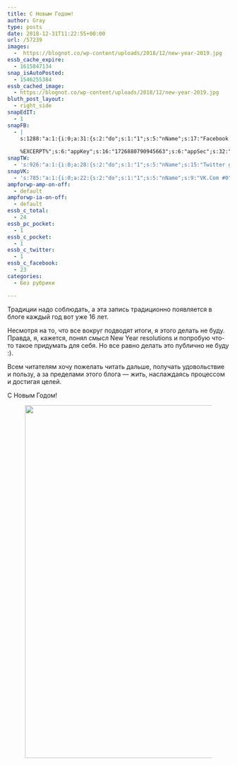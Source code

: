 ```yaml
---
title: С Новым Годом!
author: Gray
type: posts
date: 2018-12-31T11:22:55+00:00
url: /57239
images:
  -  https://blognot.co/wp-content/uploads/2018/12/new-year-2019.jpg
essb_cache_expire:
  - 1615847134
snap_isAutoPosted:
  - 1546255384
essb_cached_image:
  - https://blognot.co/wp-content/uploads/2018/12/new-year-2019.jpg
bluth_post_layout:
  - right_side
snapEdIT:
  - 1
snapFB:
  - |
    s:1288:"a:1:{i:0;a:31:{s:2:"do";s:1:"1";s:5:"nName";s:17:"Facebook personal";s:9:"msgFormat";s:20:"%TITLE%
    
    %EXCERPT%";s:6:"appKey";s:16:"1726880790945663";s:6:"appSec";s:32:"9915e38ff56996512e9713516c208c4d";s:8:"postType";s:1:"A";s:7:"fltrsOn";i:0;s:5:"fltrs";a:0:{}s:7:"proxyOn";i:0;s:7:"useSURL";i:0;s:1:"v";i:350;s:3:"tpt";s:0:"";s:11:"attachVideo";s:1:"N";s:6:"imgUpl";s:1:"T";s:10:"riComments";s:1:"1";s:12:"riCommentsAA";s:1:"1";s:4:"uMsg";s:0:"";s:11:"accessToken";s:173:"EAAYilsQdH38BAGbBWNeledCJfoCAbh3ym4AOo7xEODbekVAReIRhhi0LAnzPFNAwaat0Tr1xSJoAvsAFJk0GUGmV2bqZBhT8qI3VwPtz681jKSyEZAIsTKbzUciHsYWcVzInMTeIEJAXIR5anW46o6j9lA64XdLsvmYOjvegZDZD";s:8:"authUser";s:17:"10212468541884244";s:12:"authUserName";s:29:"Сергей Петренко";s:4:"pgID";s:32:"133222213376133_2254221671276166";s:9:"wpImgSize";s:4:"full";s:15:"pageAccessToken";s:176:"EAAYilsQdH38BAArYgqPRN5Wkz8N7LbEeqSIxC3YgROS4wqFWGbWukrZAbZC3z29OUDS9aG6y2h0W58mSyspXyC6aBd8RGJaMJlT7C9ortS4TT31ZBIvo0g5meW1hqZBhrwyhi1lmelpiXeH7UBmA6a6BHdHcPFBvFiL4WBZB4NwZDZD";s:8:"isPosted";s:1:"1";s:7:"postURL";s:62:"http://www.facebook.com/133222213376133/posts/2254221671276166";s:5:"pDate";s:19:"2018-12-31 11:23:01";s:9:"isAutoImg";s:1:"A";s:8:"imgToUse";s:0:"";s:9:"isAutoURL";s:1:"A";s:8:"urlToUse";s:0:"";s:4:"doFB";i:0;}}";
snapTW:
  - 's:926:"a:1:{i:0;a:28:{s:2:"do";s:1:"1";s:5:"nName";s:15:"Twitter gray_ru";s:9:"msgFormat";s:14:"%TITLE%  %URL%";s:6:"appKey";s:21:"TtnkhV5ieh7aGiSY4OoJQ";s:6:"appSec";s:41:"HFj5WK0WRg2zQs87LI37ZGRCriUhl7f6tO7YrFVuk";s:7:"fltrsOn";i:0;s:5:"fltrs";a:0:{}s:7:"proxyOn";i:0;s:7:"useSURL";i:0;s:1:"v";i:350;s:5:"twURL";s:27:"https://twitter.com/gray_ru";s:11:"accessToken";s:50:"8518642-cnreXiVT5UwLikpn799CLpoo1W61fufZeTA4z39PIi";s:14:"accessTokenSec";s:45:"36nJUfLC6ZS1VLbdK44CrCxDUIE5u1wYJEQCYnKoKXAUs";s:5:"tw140";i:0;s:10:"riComments";s:1:"1";s:11:"riCommentsM";s:1:"1";s:12:"riCommentsAA";s:1:"1";s:8:"attchImg";s:1:"1";s:9:"wpImgSize";s:4:"full";s:8:"isPosted";s:1:"1";s:4:"pgID";s:19:"1079699452456251392";s:7:"postURL";s:54:"https://twitter.com/gray_ru/status/1079699452456251392";s:5:"pDate";s:19:"2018-12-31 11:23:04";s:9:"isAutoImg";s:1:"A";s:8:"imgToUse";s:0:"";s:9:"isAutoURL";s:1:"A";s:8:"urlToUse";s:0:"";s:4:"doTW";i:0;}}";'
snapVK:
  - 's:785:"a:1:{i:0;a:22:{s:2:"do";s:1:"1";s:5:"nName";s:9:"VK.Com #0";s:9:"msgFormat";s:9:"%EXCERPT%";s:8:"postType";s:1:"I";s:7:"fltrsOn";i:0;s:5:"fltrs";a:0:{}s:7:"proxyOn";i:0;s:7:"useSURL";i:0;s:1:"v";i:350;s:3:"url";s:22:"https://vk.com/gray_ru";s:5:"appID";s:7:"2004042";s:4:"pgID";s:7:"gray_ru";s:8:"authResp";s:159:"https://oauth.vk.com/blank.html#access_token=7c266a94fb1122969e25b20763c347a5bc800e03810fc03ac8d80b4ada40944a2b4a9800ea2c258865182&expires_in=0&user_id=1003673";s:9:"wpImgSize";s:4:"full";s:12:"appAuthToken";s:85:"7c266a94fb1122969e25b20763c347a5bc800e03810fc03ac8d80b4ada40944a2b4a9800ea2c258865182";s:11:"appAuthUser";s:7:"1003673";s:7:"pgIntID";s:7:"1003673";s:9:"isAutoImg";s:1:"A";s:8:"imgToUse";s:0:"";s:9:"isAutoURL";s:1:"A";s:8:"urlToUse";s:0:"";s:4:"doVK";i:0;}}";'
ampforwp-amp-on-off:
  - default
ampforwp-ia-on-off:
  - default
essb_c_total:
  - 24
essb_pc_pocket:
  - 1
essb_c_pocket:
  - 1
essb_c_twitter:
  - 1
essb_c_facebook:
  - 23
categories:
  - Без рубрики

---
```








Традиции надо соблюдать, а эта запись традиционно появляется в блоге каждый год вот уже 16 лет.

Несмотря на то, что все вокруг подводят итоги, я этого делать не буду. Правда, я, кажется, понял смысл New Year resolutions и попробую что-то такое придумать для себя. Но все равно делать это публично не буду :).

Всем читателям хочу пожелать читать дальше, получать удовольствие и пользу, а за пределами этого блога — жить, наслаждаясь процессом и достигая целей.

С Новым Годом!<figure class="wp-block-image">

<img data-attachment-id="57240" data-permalink="https://blognot.co/57239/new-year-2019" data-orig-file="https://i1.wp.com/blognot.co/wp-content/uploads/2018/12/new-year-2019.jpg?fit=1200%2C800&ssl=1" data-orig-size="1200,800" data-comments-opened="1" data-image-meta="{&quot;aperture&quot;:&quot;6.3&quot;,&quot;credit&quot;:&quot;Getty Images\/iStockphoto&quot;,&quot;camera&quot;:&quot;Canon EOS 5D Mark II&quot;,&quot;caption&quot;:&quot;New year 2019 and old year 2018 written on sandy beach with waves&quot;,&quot;created_timestamp&quot;:&quot;1515345369&quot;,&quot;copyright&quot;:&quot;&quot;,&quot;focal_length&quot;:&quot;28&quot;,&quot;iso&quot;:&quot;100&quot;,&quot;shutter_speed&quot;:&quot;0.004&quot;,&quot;title&quot;:&quot;New year 2019&quot;,&quot;orientation&quot;:&quot;1&quot;}" data-image-title="new-year-2019" data-image-description="" data-medium-file="https://i1.wp.com/blognot.co/wp-content/uploads/2018/12/new-year-2019.jpg?fit=300%2C200&ssl=1" data-large-file="https://i1.wp.com/blognot.co/wp-content/uploads/2018/12/new-year-2019.jpg?fit=740%2C494&ssl=1" width="1200" height="800" src="https://i2.wp.com/blognot.co/wp-content/uploads/2018/12/new-year-2019.jpg?fit=740%2C494&ssl=1" alt="" class="wp-image-57240" srcset="https://i1.wp.com/blognot.co/wp-content/uploads/2018/12/new-year-2019.jpg?w=1200&ssl=1 1200w, https://i1.wp.com/blognot.co/wp-content/uploads/2018/12/new-year-2019.jpg?resize=300%2C200&ssl=1 300w, https://i1.wp.com/blognot.co/wp-content/uploads/2018/12/new-year-2019.jpg?resize=768%2C512&ssl=1 768w, https://i1.wp.com/blognot.co/wp-content/uploads/2018/12/new-year-2019.jpg?resize=1024%2C683&ssl=1 1024w, https://i1.wp.com/blognot.co/wp-content/uploads/2018/12/new-year-2019.jpg?resize=700%2C467&ssl=1 700w, https://i1.wp.com/blognot.co/wp-content/uploads/2018/12/new-year-2019.jpg?resize=800%2C533&ssl=1 800w" sizes="(max-width: 740px) 100vw, 740px" /> </figure>